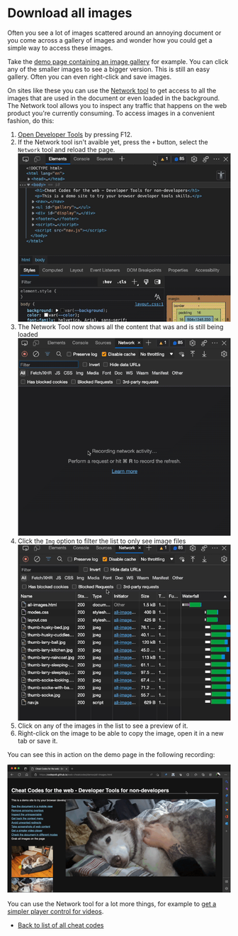 # Download all images

Often you see a lot of images scattered around an annoying document or you come across a gallery of images and wonder how you could get a simple way to access these images.

Take the [demo page containing an image gallery](https://codepo8.github.io/web-cheatcodes/demos/all-images.html) for example. You can click any of the smaller images to see a bigger version. This is still an easy gallery. Often you can even right-click and save images.

On sites like these you can use the [Network tool](https://docs.microsoft.com/microsoft-edge/devtools-guide-chromium/network/) to get access to all the images that are used in the document or even loaded in the background. The Network tool allows you to inspect any traffic that happens on the web product you're currently consuming. To access images in a convenient fashion, do this:

1. [Open Developer Tools](https://docs.microsoft.com/microsoft-edge/devtools-guide-chromium/overview#open-devtools) by pressing F12.
1. If the Network tool isn't avaible yet, press the `+` button, select the `Network` tool and reload the page.
    ![Opening the network tool](screencasts/open-network.gif)
1. The Network Tool now shows all the content that was and is still being loaded
    ![Network showing all the page resources loading](screencasts/network-images-loading.gif)
1. Click the `Img` option to filter the list to only see image files
    ![Filtering the network results by media type](screencasts/network-images-filtering.gif)
1. Click on any of the images in the list to see a preview of it.
1. Right-click on the image to be able to copy the image, open it in a new tab or save it.

You can see this in action on the demo page in the following recording:

![Recording of how to use the Network tool to download images](screencasts/images-network.gif)

You can use the Network tool for a lot more things, for example to [get a simpler player control for videos](videoplayer.md).

* [Back to list of all cheat codes](README.md)
